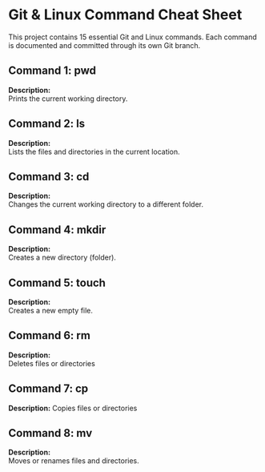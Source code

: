 # Git & Linux Command Cheat Sheet

This project contains 15 essential Git and Linux commands.
Each command is documented and committed through its own Git branch.


## Command 1: pwd

**Description:**  
Prints the current working directory.


## Command 2: ls

**Description:**  
Lists the files and directories in the current location.


## Command 3: cd

**Description:**  
Changes the current working directory to a different folder.


## Command 4: mkdir

**Description:**  
Creates a new directory (folder).


## Command 5: touch

**Description:**  
Creates a new empty file.


## Command 6: rm

**Description:**  
Deletes files or directories


## Command 7: cp

**Description:**
Copies files or directories


## Command 8: mv

**Description:**  
Moves or renames files and directories.

